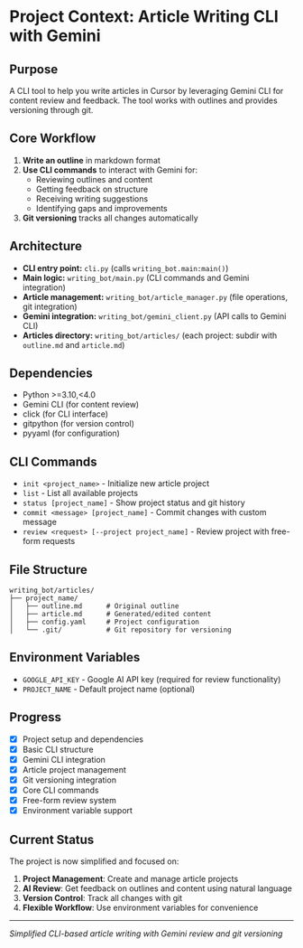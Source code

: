 # Project Context: Article Writing CLI with Gemini

## Purpose
A CLI tool to help you write articles in Cursor by leveraging Gemini CLI for content review and feedback. The tool works with outlines and provides versioning through git.

## Core Workflow
1. **Write an outline** in markdown format
2. **Use CLI commands** to interact with Gemini for:
   - Reviewing outlines and content
   - Getting feedback on structure
   - Receiving writing suggestions
   - Identifying gaps and improvements
3. **Git versioning** tracks all changes automatically

## Architecture
- **CLI entry point:** `cli.py` (calls `writing_bot.main:main()`)
- **Main logic:** `writing_bot/main.py` (CLI commands and Gemini integration)
- **Article management:** `writing_bot/article_manager.py` (file operations, git integration)
- **Gemini integration:** `writing_bot/gemini_client.py` (API calls to Gemini CLI)
- **Articles directory:** `writing_bot/articles/` (each project: subdir with `outline.md` and `article.md`)

## Dependencies
- Python >=3.10,<4.0
- Gemini CLI (for content review)
- click (for CLI interface)
- gitpython (for version control)
- pyyaml (for configuration)

## CLI Commands
- `init <project_name>` - Initialize new article project
- `list` - List all available projects
- `status [project_name]` - Show project status and git history
- `commit <message> [project_name]` - Commit changes with custom message
- `review <request> [--project project_name]` - Review project with free-form requests

## File Structure
```
writing_bot/articles/
├── project_name/
│   ├── outline.md      # Original outline
│   ├── article.md      # Generated/edited content
│   ├── config.yaml     # Project configuration
│   └── .git/           # Git repository for versioning
```

## Environment Variables
- `GOOGLE_API_KEY` - Google AI API key (required for review functionality)
- `PROJECT_NAME` - Default project name (optional)

## Progress
- [x] Project setup and dependencies
- [x] Basic CLI structure
- [x] Gemini CLI integration
- [x] Article project management
- [x] Git versioning integration
- [x] Core CLI commands
- [x] Free-form review system
- [x] Environment variable support

## Current Status
The project is now simplified and focused on:
1. **Project Management**: Create and manage article projects
2. **AI Review**: Get feedback on outlines and content using natural language
3. **Version Control**: Track all changes with git
4. **Flexible Workflow**: Use environment variables for convenience

---
_Simplified CLI-based article writing with Gemini review and git versioning_ 